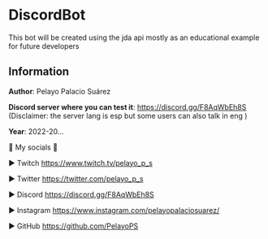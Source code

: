 # DiscordBot
This bot will be created using the jda api mostly as an educational example for future developers

## Information

**Author**: Pelayo Palacio Suárez

**Discord server where you can test it**: https://discord.gg/F8AqWbEh8S
(Disclaimer: the server lang is esp but some users can also talk in eng )

**Year**: 2022-20...

🔔 My socials 🔔

► Twitch https://www.twitch.tv/pelayo_p_s

► Twitter https://twitter.com/pelayo_p_s

► Discord https://discord.gg/F8AqWbEh8S

► Instagram https://www.instagram.com/pelayopalaciosuarez/

► GitHub https://github.com/PelayoPS
